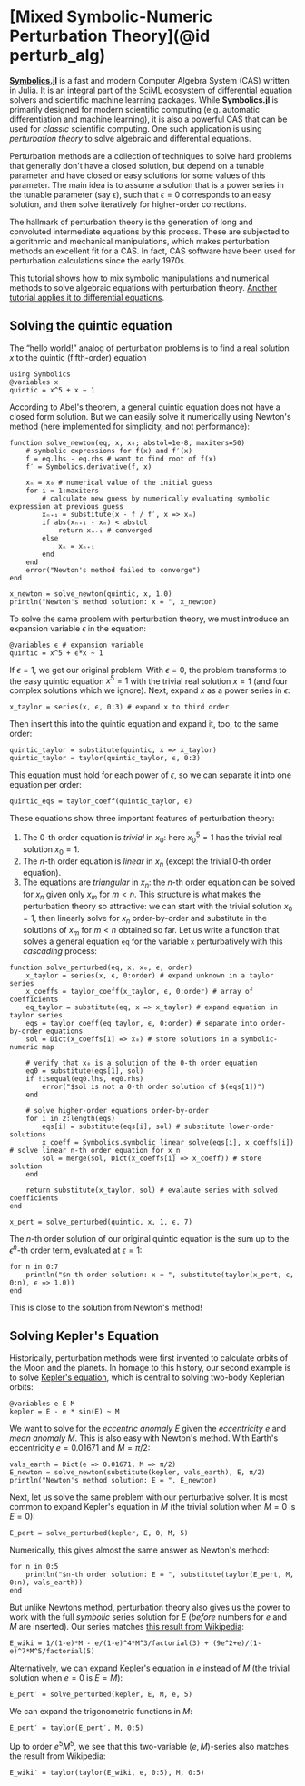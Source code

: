 # [Mixed Symbolic-Numeric Perturbation Theory](@id perturb_alg)

[**Symbolics.jl**](https://github.com/JuliaSymbolics/Symbolics.jl) is a fast and modern Computer Algebra System (CAS) written in Julia. It is an integral part of the [SciML](https://sciml.ai/) ecosystem of differential equation solvers and scientific machine learning packages. While **Symbolics.jl** is primarily designed for modern scientific computing (e.g. automatic differentiation and machine learning), it is also a powerful CAS that can be used for *classic* scientific computing. One such application is using *perturbation theory* to solve algebraic and differential equations.

Perturbation methods are a collection of techniques to solve hard problems that generally don't have a closed solution, but depend on a tunable parameter and have closed or easy solutions for some values of this parameter. The main idea is to assume a solution that is a power series in the tunable parameter (say $ϵ$), such that $ϵ = 0$ corresponds to an easy solution, and then solve iteratively for higher-order corrections.

The hallmark of perturbation theory is the generation of long and convoluted intermediate equations by this process. These are subjected to algorithmic and mechanical manipulations, which makes perturbation methods an excellent fit for a CAS. In fact, CAS software have been used for perturbation calculations since the early 1970s.

This tutorial shows how to mix symbolic manipulations and numerical methods to solve algebraic equations with perturbation theory. [Another tutorial applies it to differential equations](https://docs.sciml.ai/ModelingToolkit/stable/examples/perturbation/).

## Solving the quintic equation

The “hello world!” analog of perturbation problems is to find a real solution $x$ to the quintic (fifth-order) equation
```@example perturb
using Symbolics
@variables x
quintic = x^5 + x ~ 1
```
According to Abel's theorem, a general quintic equation does not have a closed form solution. But we can easily solve it numerically using Newton's method (here implemented for simplicity, and not performance):
```@example perturb
function solve_newton(eq, x, x₀; abstol=1e-8, maxiters=50)
    # symbolic expressions for f(x) and f′(x)
    f = eq.lhs - eq.rhs # want to find root of f(x)
    f′ = Symbolics.derivative(f, x)

    xₙ = x₀ # numerical value of the initial guess
    for i = 1:maxiters
        # calculate new guess by numerically evaluating symbolic expression at previous guess
        xₙ₊₁ = substitute(x - f / f′, x => xₙ)
        if abs(xₙ₊₁ - xₙ) < abstol
            return xₙ₊₁ # converged
        else
            xₙ = xₙ₊₁
        end
    end
    error("Newton's method failed to converge")
end

x_newton = solve_newton(quintic, x, 1.0)
println("Newton's method solution: x = ", x_newton)
```

To solve the same problem with perturbation theory, we must introduce an expansion variable $ϵ$ in the equation:
```@example perturb
@variables ϵ # expansion variable
quintic = x^5 + ϵ*x ~ 1
```
If $ϵ = 1$, we get our original problem. With $ϵ = 0$, the problem transforms to the easy quintic equation $x^5 = 1$ with the trivial real solution $x = 1$ (and four complex solutions which we ignore). Next, expand $x$ as a power series in $ϵ$:
```@example perturb
x_taylor = series(x, ϵ, 0:3) # expand x to third order
```
Then insert this into the quintic equation and expand it, too, to the same order:
```@example perturb
quintic_taylor = substitute(quintic, x => x_taylor)
quintic_taylor = taylor(quintic_taylor, ϵ, 0:3)
```
This equation must hold for each power of $ϵ$, so we can separate it into one equation per order:
```@example perturb
quintic_eqs = taylor_coeff(quintic_taylor, ϵ)
```
These equations show three important features of perturbation theory:
1. The $0$-th order equation is *trivial* in $x_0$: here $x_0^5 = 1$ has the trivial real solution $x_0 = 1$.
2. The $n$-th order equation is *linear* in $x_n$ (except the trivial $0$-th order equation).
3. The equations are *triangular* in $x_n$: the $n$-th order equation can be solved for $x_n$ given only $x_m$ for $m<n$.
This structure is what makes the perturbation theory so attractive: we can start with the trivial solution $x_0 = 1$, then linearly solve for $x_n$ order-by-order and substitute in the solutions of $x_m$ for $m<n$ obtained so far. Let us write a function that solves a general equation `eq` for the variable `x` perturbatively with this *cascading* process:
```@example perturb
function solve_perturbed(eq, x, x₀, ϵ, order)
    x_taylor = series(x, ϵ, 0:order) # expand unknown in a taylor series
    x_coeffs = taylor_coeff(x_taylor, ϵ, 0:order) # array of coefficients
    eq_taylor = substitute(eq, x => x_taylor) # expand equation in taylor series
    eqs = taylor_coeff(eq_taylor, ϵ, 0:order) # separate into order-by-order equations
    sol = Dict(x_coeffs[1] => x₀) # store solutions in a symbolic-numeric map

    # verify that x₀ is a solution of the 0-th order equation
    eq0 = substitute(eqs[1], sol)
    if !isequal(eq0.lhs, eq0.rhs)
        error("$sol is not a 0-th order solution of $(eqs[1])")
    end

    # solve higher-order equations order-by-order
    for i in 2:length(eqs)
        eqs[i] = substitute(eqs[i], sol) # substitute lower-order solutions
        x_coeff = Symbolics.symbolic_linear_solve(eqs[i], x_coeffs[i]) # solve linear n-th order equation for x_n
        sol = merge(sol, Dict(x_coeffs[i] => x_coeff)) # store solution
    end

    return substitute(x_taylor, sol) # evalaute series with solved coefficients
end

x_pert = solve_perturbed(quintic, x, 1, ϵ, 7)
```
The $n$-th order solution of our original quintic equation is the sum up to the $ϵ^n$-th order term, evaluated at $ϵ=1$:
```@example perturb
for n in 0:7
    println("$n-th order solution: x = ", substitute(taylor(x_pert, ϵ, 0:n), ϵ => 1.0))
end
```
This is close to the solution from Newton's method!

## Solving Kepler's Equation

Historically, perturbation methods were first invented to calculate orbits of the Moon and the planets. In homage to this history, our second example is to solve [Kepler's equation](https://en.wikipedia.org/wiki/Kepler's_equation), which is central to solving two-body Keplerian orbits:
```@example perturb
@variables e E M
kepler = E - e * sin(E) ~ M
```
We want to solve for the *eccentric anomaly* $E$ given the *eccentricity* $e$ and *mean anomaly* $M$.
This is also easy with Newton's method. With Earth's eccentricity $e = 0.01671$ and $M = \pi/2$:
```@example perturb
vals_earth = Dict(e => 0.01671, M => π/2)
E_newton = solve_newton(substitute(kepler, vals_earth), E, π/2)
println("Newton's method solution: E = ", E_newton)
```

Next, let us solve the same problem with our perturbative solver. It is most common to expand Kepler's equation in $M$ (the trivial solution when $M=0$ is $E=0$):
```@example perturb
E_pert = solve_perturbed(kepler, E, 0, M, 5)
```
Numerically, this gives almost the same answer as Newton's method:
```@example perturb
for n in 0:5
    println("$n-th order solution: E = ", substitute(taylor(E_pert, M, 0:n), vals_earth))
end
```
But unlike Newtons method, perturbation theory also gives us the power to work with the full *symbolic* series solution for $E$ (*before* numbers for $e$ and $M$ are inserted). Our series matches [this result from Wikipedia](https://en.wikipedia.org/wiki/Kepler%27s_equation#Inverse_Kepler_equation):
```@example perturb
E_wiki = 1/(1-e)*M - e/(1-e)^4*M^3/factorial(3) + (9e^2+e)/(1-e)^7*M^5/factorial(5)
```

Alternatively, we can expand Kepler's equation in $e$ instead of $M$ (the trivial solution when $e = 0$ is $E=M$):
```@example perturb
E_pert′ = solve_perturbed(kepler, E, M, e, 5)
```
We can expand the trigonometric functions in $M$:
```@example perturb
E_pert′ = taylor(E_pert′, M, 0:5)
```
Up to order $e^5 M^5$, we see that this two-variable $(e,M)$-series also matches the result from Wikipedia:
```@example perturb
E_wiki′ = taylor(taylor(E_wiki, e, 0:5), M, 0:5)
```
